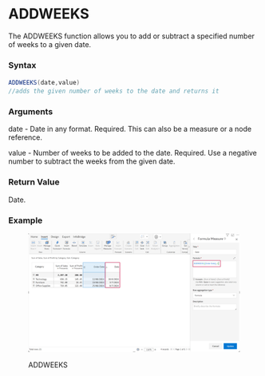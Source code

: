 # ADDWEEKS

The ADDWEEKS function allows you to add or subtract a specified number of weeks to a given date.

### Syntax <a href="#syntax" id="syntax"></a>

```java
ADDWEEKS(date,value)
//adds the given number of weeks to the date and returns it
```

### Arguments <a href="#arguments" id="arguments"></a>

date - Date in any format. Required. This can also be a measure or a node reference.

value - Number of weeks to be added to the date. Required. Use a negative number to subtract the weeks from the given date.

### Return Value <a href="#return-value" id="return-value"></a>

Date.

### Example <a href="#example" id="example"></a>

<figure><img src="../../.gitbook/assets/image (719) (3).png" alt=""><figcaption><p>ADDWEEKS</p></figcaption></figure>

